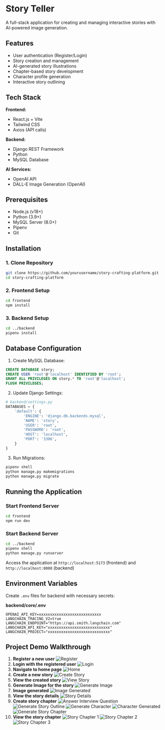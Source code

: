 # Story Teller

A full-stack application for creating and managing interactive stories with AI-powered image generation.

## Features

- User authentication (Register/Login)
- Story creation and management
- AI-generated story illustrations
- Chapter-based story development
- Character profile generation
- Interactive story outlining

## Tech Stack

**Frontend:**

- React.js + Vite
- Tailwind CSS
- Axios (API calls)

**Backend:**

- Django REST Framework
- Python
- MySQL Database

**AI Services:**

- OpenAI API
- DALL-E Image Generation (OpenAI)

## Prerequisites

- Node.js (v18+)
- Python (3.9+)
- MySQL Server (8.0+)
- Pipenv
- Git

## Installation

### 1. Clone Repository

```bash
git clone https://github.com/yourusername/story-crafting-platform.git
cd story-crafting-platform
```

### 2. Frontend Setup

```bash
cd frontend
npm install
```

### 3. Backend Setup

```bash
cd ../backend
pipenv install
```

## Database Configuration

1. Create MySQL Database:

```sql
CREATE DATABASE story;
CREATE USER 'root'@'localhost' IDENTIFIED BY 'root';
GRANT ALL PRIVILEGES ON story.* TO 'root'@'localhost';
FLUSH PRIVILEGES;
```

2. Update Django Settings:

```python
# backend/settings.py
DATABASES = {
    'default': {
        'ENGINE': 'django.db.backends.mysql',
        'NAME': 'story',
        'USER': 'root',
        'PASSWORD': 'root',
        'HOST': 'localhost',
        'PORT': '3306',
    }
}
```

3. Run Migrations:

```bash
pipenv shell
python manage.py makemigrations
python manage.py migrate
```

## Running the Application

### Start Frontend Server

```bash
cd frontend
npm run dev
```

### Start Backend Server

```bash
cd ../backend
pipenv shell
python manage.py runserver
```

Access the application at `http://localhost:5173` (frontend) and `http://localhost:8000` (backend)

## Environment Variables

Create `.env` files for backend with necessary secrets:

**backend/core/.env**

```env
OPENAI_API_KEY=xxxxxxxxxxxxxxxxxxxxxxxxxxxx
LANGCHAIN_TRACING_V2=true
LANGCHAIN_ENDPOINT="https://api.smith.langchain.com"
LANGCHAIN_API_KEY="xxxxxxxxxxxxxxxxxxxxxxxxxxxx"
LANGCHAIN_PROJECT="xxxxxxxxxxxxxxxxxxxxxxxxxxxx"
```

## Project Demo Walkthrough

1. **Register a new user**
   ![Register](img/image_1.png)
2. **Login with the registered user**
   ![Login](img/image_2.png)
3. **Navigate to home page**
   ![Home](img/image_3.png)
4. **Create a new story**
   ![Create Story](img/image_4.png)
5. **View the created story**
   ![View Story](img/image_5.png)
6. **Generate Image for the story**
   ![Generate Image](img/image_6.png)
7. **Image generated**
   ![Image Generated](img/image_7.png)
8. **View the story details**
   ![Story Details](img/image_8.png)
9. **Create story chapter**
   ![Answer Interview Question](img/image_9.png)
   ![Generate Story Outline](img/image_10.png)
   ![Generate Character](img/image_11.png)
   ![Character Generated](img/image_12.png)
   ![Generate Story Chapter](img/image_13.png)
10. **View the story chapter**
    ![Story Chapter 1](img/image_14.png)
    ![Story Chapter 2](img/image_15.png)
    ![Story Chapter 3](img/image_16.png)
